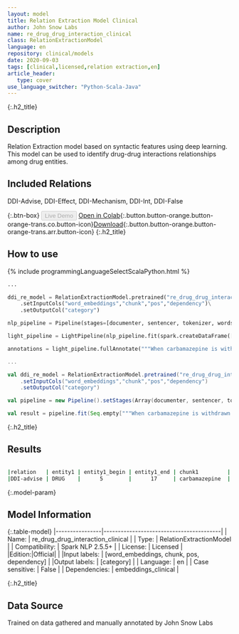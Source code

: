 ```yaml
---
layout: model
title: Relation Extraction Model Clinical
author: John Snow Labs
name: re_drug_drug_interaction_clinical
class: RelationExtractionModel
language: en
repository: clinical/models
date: 2020-09-03
tags: [clinical,licensed,relation extraction,en]
article_header:
   type: cover
use_language_switcher: "Python-Scala-Java"
---
```


{:.h2_title}
## Description
Relation Extraction model based on syntactic features using deep learning. This model can be used to identify drug-drug interactions relationships among drug entities.

## Included Relations
DDI-Advise, DDI-Effect, DDI-Mechanism, DDI-Int, DDI-False

{:.btn-box}
<button class="button button-orange" disabled>Live Demo</button>
[Open in Colab](https://colab.research.google.com/github/JohnSnowLabs/spark-nlp-workshop/blob/master/tutorials/Certification_Trainings/Healthcare/10.Clinical_Relation_Extraction.ipynb){:.button.button-orange.button-orange-trans.co.button-icon}[Download](https://s3.amazonaws.com/auxdata.johnsnowlabs.com/clinical/models/re_drug_drug_interaction_clinical_en_2.5.5_2.4_1599156924424.zip){:.button.button-orange.button-orange-trans.arr.button-icon}
{:.h2_title}
## How to use 
<div class="tabs-box" markdown="1">

{% include programmingLanguageSelectScalaPython.html %}

```python
...

ddi_re_model = RelationExtractionModel.pretrained("re_drug_drug_interaction_clinical","en","clinical/models")\
	.setInputCols("word_embeddings","chunk","pos","dependency")\
	.setOutputCol("category")

nlp_pipeline = Pipeline(stages=[documenter, sentencer, tokenizer, words_embedder, pos_tagger, ner_tagger, ner_converter, dependency_parser, ddi_re_model])

light_pipeline = LightPipeline(nlp_pipeline.fit(spark.createDataFrame([['']]).toDF("text")))

annotations = light_pipeline.fullAnnotate("""When carbamazepine is withdrawn from the combination therapy, aripiprazole dose should then be reduced. If additional adrenergic drugs are to be administered by any route, they should be used with caution because the pharmacologically predictable sympathetic effects of Metformin may be potentiated""")
```

```scala
...

val ddi_re_model = RelationExtractionModel.pretrained("re_drug_drug_interaction_clinical","en","clinical/models")
	.setInputCols("word_embeddings","chunk","pos","dependency")
	.setOutputCol("category")

val pipeline = new Pipeline().setStages(Array(documenter, sentencer, tokenizer, words_embedder, pos_tagger, ner_tagger, ner_converter, dependency_parser, ddi_re_model))

val result = pipeline.fit(Seq.empty["""When carbamazepine is withdrawn from the combination therapy, aripiprazole dose should then be reduced. If additional adrenergic drugs are to be administered by any route, they should be used with caution because the pharmacologically predictable sympathetic effects of Metformin may be potentiated"""].toDS.toDF("text")).transform(data)

```
</div>

{:.h2_title}
## Results

```bash

|relation   | entity1 | entity1_begin | entity1_end | chunk1         | entity2  |entity2_begin | entity2_end | chunk2        |
|DDI-advise | DRUG    |      5        |      17     | carbamazepine  |  DRUG    |     62             73      | aripiprazole  |

```
{:.model-param}
## Model Information

{:.table-model}
|----------------|-----------------------------------------|
| Name:           | re_drug_drug_interaction_clinical       |
| Type:    | RelationExtractionModel                 |
| Compatibility:  | Spark NLP 2.5.5+                                   |
| License:        | Licensed                                |
|Edition:|Official|                              |
|Input labels:         | [word_embeddings, chunk, pos, dependency] |
|Output labels:        | [category]                                |
| Language:       | en                                      |
| Case sensitive: | False                                   |
| Dependencies:  | embeddings_clinical                     |

{:.h2_title}
## Data Source
Trained on data gathered and manually annotated by John Snow Labs